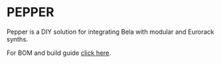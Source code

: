 # PEPPER

Pepper is a DIY solution for integrating Bela with modular and Eurorack synths.

For BOM and build guide [click here](https://github.com/BelaPlatform/bela-pepper/wiki).
